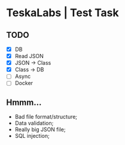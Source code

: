 # TeskaLabs | Test Task


## TODO
- [X] DB
- [X] Read JSON
- [X] JSON -> Class
- [X] Class -> DB
- [ ] Async
- [ ] Docker

## Hmmm...
- Bad file format/structure;
- Data validation;
- Really big JSON file;
- SQL injection;
